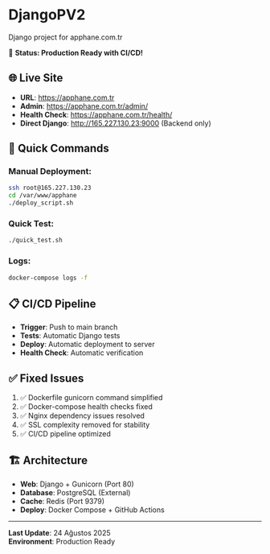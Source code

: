 # DjangoPV2

Django project for apphane.com.tr

🚀 **Status: Production Ready with CI/CD!**

## 🌐 Live Site
- **URL**: https://apphane.com.tr
- **Admin**: https://apphane.com.tr/admin/
- **Health Check**: https://apphane.com.tr/health/
- **Direct Django**: http://165.227.130.23:9000 (Backend only)

## 🔧 Quick Commands

### Manual Deployment:
```bash
ssh root@165.227.130.23
cd /var/www/apphane
./deploy_script.sh
```

### Quick Test:
```bash
./quick_test.sh
```

### Logs:
```bash
docker-compose logs -f
```

## 📋 CI/CD Pipeline
- **Trigger**: Push to main branch
- **Tests**: Automatic Django tests
- **Deploy**: Automatic deployment to server
- **Health Check**: Automatic verification

## ✅ Fixed Issues
1. ✅ Dockerfile gunicorn command simplified
2. ✅ Docker-compose health checks fixed
3. ✅ Nginx dependency issues resolved
4. ✅ SSL complexity removed for stability
5. ✅ CI/CD pipeline optimized

## 🏗️ Architecture
- **Web**: Django + Gunicorn (Port 80)
- **Database**: PostgreSQL (External)
- **Cache**: Redis (Port 9379)
- **Deploy**: Docker Compose + GitHub Actions

---

**Last Update**: 24 Ağustos 2025  
**Environment**: Production Ready

